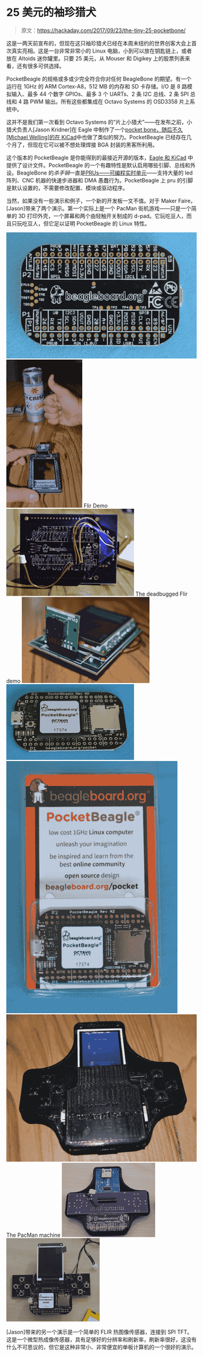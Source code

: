 # 25 美元的袖珍猎犬

> 原文：<https://hackaday.com/2017/09/23/the-tiny-25-pocketbone/>

这是一两天前宣布的，但现在这只袖珍猎犬已经在本周末纽约的世界创客大会上首次真实亮相。这是一台非常非常小的 Linux 电脑，小到可以放在钥匙链上，或者放在 Altoids 迷你罐里。只要 25 美元，从 Mouser 和 Digikey 上的股票列表来看，还有很多可供选择。

PocketBeagle 的规格或多或少完全符合你对任何 BeagleBone 的期望。有一个运行在 1GHz 的 ARM Cortex-A8，512 MB 的内存和 SD 卡存储。I/O 是 8 路模拟输入、最多 44 个数字 GPIOs、最多 3 个 UARTs、2 条 I2C 总线、2 条 SPI 总线和 4 路 PWM 输出。所有这些都集成在 Octavo Systems 的 OSD3358 片上系统中。

这并不是我们第一次看到 Octavo Systems 的“片上小猎犬”——在发布之前，小猎犬负责人[Jason Kridner]在 Eagle 中制作了一个[pocket bone，随后不久[Michael Welling]的](https://oshpark.com/shared_projects/GWqtFu43)[在 KiCad](https://hackaday.com/2017/04/15/an-even-smaller-beaglebone/)中也做了类似的努力。PocketBeagle 已经存在几个月了，但现在它可以被不想处理焊接 BGA 封装的黑客所利用。

这个版本的 PocketBeagle 是你能得到的最接近开源的版本，[Eagle 和 KiCad](https://github.com/beagleboard/pocketbeagle/wiki) 中提供了设计文件。PocketBeagle 的一个有趣特性是默认启用哪些引脚、总线和外设。BeagleBone 的*杀手锏*一直是[PRUs——可编程实时单元](https://hackaday.com/2014/06/22/an-introduction-to-the-beaglebone-pru/)——支持大量的 led 阵列、CNC 机器的快速步进器和 DMA 愚蠢行为。PocketBeagle 上 pru 的引脚是默认设置的，不需要修改配置、模块或驱动程序。

当然，如果没有一些演示和例子，一个新的开发板一文不值。对于 Maker Faire，[Jason]带来了两个演示。第一个实际上是一个 PacMan 街机游戏——只是一个简单的 3D 打印外壳，一个屏幕和两个由轻触开关制成的 d-pad。它玩吃豆人，而且只玩吃豆人，但它足以证明 PocketBeagle 的 Linux 特性。

 [![Back](img/0dd6f8df6dd9a77d2aa5dbb02319020b.png "Back")](https://i0.wp.com/hackaday.com/wp-content/uploads/2017/09/back.jpg?ssl=1)  [![Flir Demo](img/91cf3b879ab250affdb0870a303fe97b.png "Flir")](https://i0.wp.com/hackaday.com/wp-content/uploads/2017/09/flir.jpg?ssl=1) Flir Demo [![The deadbugged Flir demo](img/43f882f1513d59cc16986f1eb36a832a.png "FlirBack")](https://i0.wp.com/hackaday.com/wp-content/uploads/2017/09/flirback.jpg?ssl=1) The deadbugged Flir demo [![FlirSetup](img/9339480ccfee7c687f67f252423508be.png "FlirSetup")](https://i0.wp.com/hackaday.com/wp-content/uploads/2017/09/flirsetup.jpg?ssl=1)  [![Front](img/4e9bdf75f1a4780f5e84f98cb5f4f3bf.png "Front")](https://i0.wp.com/hackaday.com/wp-content/uploads/2017/09/front.jpg?ssl=1)  [![Package](img/dfa04c77b37e46de8e27651b719b552c.png "Package")](https://i0.wp.com/hackaday.com/wp-content/uploads/2017/09/package.jpg?ssl=1)  [![The PacMan machine](img/295b9c5262cfb2ee242e62787be359e8.png "PacMan")](https://i0.wp.com/hackaday.com/wp-content/uploads/2017/09/pacman.jpg?ssl=1) The PacMan machine [![DSC_0072](img/1739c9f72de0400366bcb3b73c262e32.png "DSC_0072")](https://i0.wp.com/hackaday.com/wp-content/uploads/2017/09/dsc_0072.jpg?ssl=1)  [![DSC_0071](img/2d4b607a5f4184f436c9ec94ab5c1b98.png "DSC_0071")](https://i0.wp.com/hackaday.com/wp-content/uploads/2017/09/dsc_0071.jpg?ssl=1) 

[Jason]带来的另一个演示是一个简单的 FLIR 热图像传感器，连接到 SPI TFT。这是一个微型热成像传感器，具有足够好的分辨率和刷新率，刷新率很好，这没有什么不可思议的，但它是这种非常小、非常便宜的单板计算机的一个很好的演示。